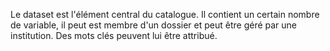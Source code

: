 Le dataset est l'élément central du catalogue.
Il contient un certain nombre de variable, il peut est membre d'un dossier et peut être géré par une institution. 
Des mots clés peuvent lui être attribué.